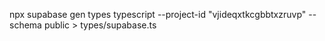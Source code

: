 npx supabase gen types typescript --project-id "vjideqxtkcgbbtxzruvp" --schema public > types/supabase.ts
